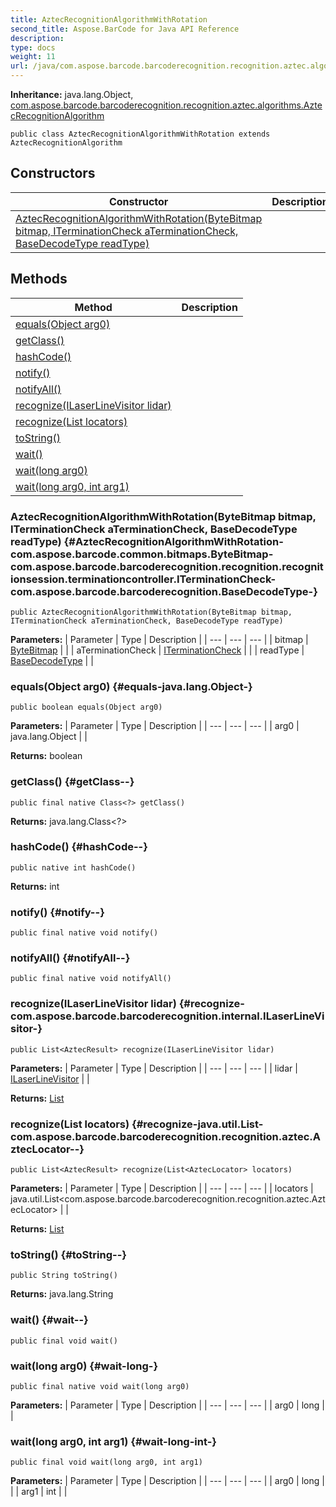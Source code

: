 ```yaml
---
title: AztecRecognitionAlgorithmWithRotation
second_title: Aspose.BarCode for Java API Reference
description: 
type: docs
weight: 11
url: /java/com.aspose.barcode.barcoderecognition.recognition.aztec.algorithms/aztecrecognitionalgorithmwithrotation/
---
```

**Inheritance:**
java.lang.Object, [com.aspose.barcode.barcoderecognition.recognition.aztec.algorithms.AztecRecognitionAlgorithm](../../com.aspose.barcode.barcoderecognition.recognition.aztec.algorithms/aztecrecognitionalgorithm)
```
public class AztecRecognitionAlgorithmWithRotation extends AztecRecognitionAlgorithm
```
## Constructors

| Constructor | Description |
| --- | --- |
| [AztecRecognitionAlgorithmWithRotation(ByteBitmap bitmap, ITerminationCheck aTerminationCheck, BaseDecodeType readType)](#AztecRecognitionAlgorithmWithRotation-com.aspose.barcode.common.bitmaps.ByteBitmap-com.aspose.barcode.barcoderecognition.recognition.recognitionsession.terminationcontroller.ITerminationCheck-com.aspose.barcode.barcoderecognition.BaseDecodeType-) |  |
## Methods

| Method | Description |
| --- | --- |
| [equals(Object arg0)](#equals-java.lang.Object-) |  |
| [getClass()](#getClass--) |  |
| [hashCode()](#hashCode--) |  |
| [notify()](#notify--) |  |
| [notifyAll()](#notifyAll--) |  |
| [recognize(ILaserLineVisitor lidar)](#recognize-com.aspose.barcode.barcoderecognition.internal.ILaserLineVisitor-) |  |
| [recognize(List<AztecLocator> locators)](#recognize-java.util.List-com.aspose.barcode.barcoderecognition.recognition.aztec.AztecLocator--) |  |
| [toString()](#toString--) |  |
| [wait()](#wait--) |  |
| [wait(long arg0)](#wait-long-) |  |
| [wait(long arg0, int arg1)](#wait-long-int-) |  |
### AztecRecognitionAlgorithmWithRotation(ByteBitmap bitmap, ITerminationCheck aTerminationCheck, BaseDecodeType readType) {#AztecRecognitionAlgorithmWithRotation-com.aspose.barcode.common.bitmaps.ByteBitmap-com.aspose.barcode.barcoderecognition.recognition.recognitionsession.terminationcontroller.ITerminationCheck-com.aspose.barcode.barcoderecognition.BaseDecodeType-}
```
public AztecRecognitionAlgorithmWithRotation(ByteBitmap bitmap, ITerminationCheck aTerminationCheck, BaseDecodeType readType)
```


**Parameters:**
| Parameter | Type | Description |
| --- | --- | --- |
| bitmap | [ByteBitmap](../../com.aspose.barcode.common.bitmaps/bytebitmap) |  |
| aTerminationCheck | [ITerminationCheck](../../com.aspose.barcode.barcoderecognition.recognition.recognitionsession.terminationcontroller/iterminationcheck) |  |
| readType | [BaseDecodeType](../../com.aspose.barcode.barcoderecognition/basedecodetype) |  |

### equals(Object arg0) {#equals-java.lang.Object-}
```
public boolean equals(Object arg0)
```




**Parameters:**
| Parameter | Type | Description |
| --- | --- | --- |
| arg0 | java.lang.Object |  |

**Returns:**
boolean
### getClass() {#getClass--}
```
public final native Class<?> getClass()
```




**Returns:**
java.lang.Class<?>
### hashCode() {#hashCode--}
```
public native int hashCode()
```




**Returns:**
int
### notify() {#notify--}
```
public final native void notify()
```




### notifyAll() {#notifyAll--}
```
public final native void notifyAll()
```




### recognize(ILaserLineVisitor lidar) {#recognize-com.aspose.barcode.barcoderecognition.internal.ILaserLineVisitor-}
```
public List<AztecResult> recognize(ILaserLineVisitor lidar)
```




**Parameters:**
| Parameter | Type | Description |
| --- | --- | --- |
| lidar | [ILaserLineVisitor](../../com.aspose.barcode.barcoderecognition.internal/ilaserlinevisitor) |  |

**Returns:**
[List](../../java.util/list)
### recognize(List<AztecLocator> locators) {#recognize-java.util.List-com.aspose.barcode.barcoderecognition.recognition.aztec.AztecLocator--}
```
public List<AztecResult> recognize(List<AztecLocator> locators)
```




**Parameters:**
| Parameter | Type | Description |
| --- | --- | --- |
| locators | java.util.List<com.aspose.barcode.barcoderecognition.recognition.aztec.AztecLocator> |  |

**Returns:**
[List](../../java.util/list)
### toString() {#toString--}
```
public String toString()
```




**Returns:**
java.lang.String
### wait() {#wait--}
```
public final void wait()
```




### wait(long arg0) {#wait-long-}
```
public final native void wait(long arg0)
```




**Parameters:**
| Parameter | Type | Description |
| --- | --- | --- |
| arg0 | long |  |

### wait(long arg0, int arg1) {#wait-long-int-}
```
public final void wait(long arg0, int arg1)
```




**Parameters:**
| Parameter | Type | Description |
| --- | --- | --- |
| arg0 | long |  |
| arg1 | int |  |


